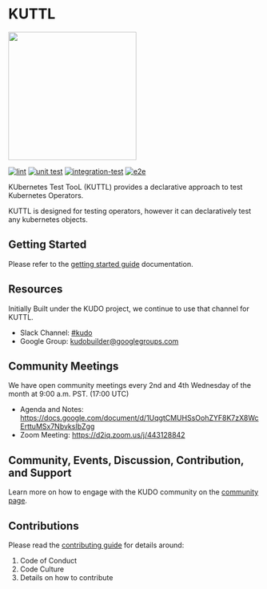 # KUTTL

<img src="https://kuttl.dev/images/kuttl-horizontal-logo.png" width="256">

[![lint](https://github.com/kube-green/kuttl/actions/workflows/lint.yml/badge.svg?branch=main)](https://github.com/kube-green/kuttl/actions)
[![unit test](https://github.com/kube-green/kuttl/actions/workflows/unittest.yml/badge.svg?branch=main)](https://github.com/kube-green/kuttl/actions)
[![integration-test](https://github.com/kube-green/kuttl/actions/workflows/integration-test.yml/badge.svg?branch=main)](https://github.com/kube-green/kuttl/actions)
[![e2e](https://github.com/kube-green/kuttl/actions/workflows/e2e.yml/badge.svg?branch=main)](https://github.com/kube-green/kuttl/actions)

KUbernetes Test TooL (KUTTL) provides a declarative approach to test Kubernetes Operators.

KUTTL is designed for testing operators, however it can declaratively test any kubernetes objects.

## Getting Started

Please refer to the [getting started guide](https://kuttl.dev/docs/) documentation.

## Resources

Initially Built under the KUDO project, we continue to use that channel for KUTTL.

* Slack Channel: [#kudo](https://kubernetes.slack.com/archives/CG3HTFCMV)
* Google Group: [kudobuilder@googlegroups.com](https://groups.google.com/forum/#!forum/kudobuilder)

## Community Meetings

We have open community meetings every 2nd and 4th Wednesday of the month at 9:00 a.m. PST. (17:00 UTC)

* Agenda and Notes: https://docs.google.com/document/d/1UqgtCMUHSsOohZYF8K7zX8WcErttuMSx7NbvksIbZgg
* Zoom Meeting: https://d2iq.zoom.us/j/443128842


## Community, Events, Discussion, Contribution, and Support

Learn more on how to engage with the KUDO community on the [community page](https://kudo.dev/community/).

## Contributions

Please read the [contributing guide](https://github.com/kube-green/kuttl/blob/main/CONTRIBUTING.md) for details around:

1. Code of Conduct
1. Code Culture
1. Details on how to contribute
